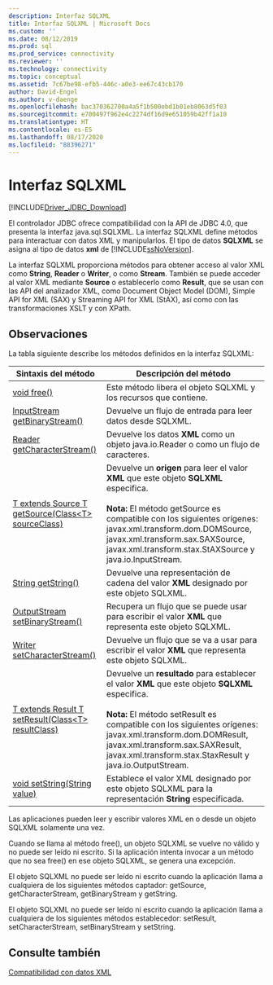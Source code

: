 ```yaml
---
description: Interfaz SQLXML
title: Interfaz SQLXML | Microsoft Docs
ms.custom: ''
ms.date: 08/12/2019
ms.prod: sql
ms.prod_service: connectivity
ms.reviewer: ''
ms.technology: connectivity
ms.topic: conceptual
ms.assetid: 7c67be98-efb5-446c-a0e3-ee67c43cb170
author: David-Engel
ms.author: v-daenge
ms.openlocfilehash: bac370362700a4a5f1b500ebd1b01eb8063d5f03
ms.sourcegitcommit: e700497f962e4c2274df16d9e651059b42ff1a10
ms.translationtype: HT
ms.contentlocale: es-ES
ms.lasthandoff: 08/17/2020
ms.locfileid: "88396271"
---
```

# <a name="sqlxml-interface"></a>Interfaz SQLXML

[!INCLUDE[Driver_JDBC_Download](../../includes/driver_jdbc_download.md)]

El controlador JDBC ofrece compatibilidad con la API de JDBC 4.0, que presenta la interfaz java.sql.SQLXML. La interfaz SQLXML define métodos para interactuar con datos XML y manipularlos. El tipo de datos **SQLXML** se asigna al tipo de datos **xml** de [!INCLUDE[ssNoVersion](../../includes/ssnoversion-md.md)].  
  
La interfaz SQLXML proporciona métodos para obtener acceso al valor XML como **String**, **Reader** o **Writer**, o como **Stream**. También se puede acceder al valor XML mediante **Source** o establecerlo como **Result**, que se usan con las API del analizador XML, como Document Object Model (DOM), Simple API for XML (SAX) y Streaming API for XML (StAX), así como con las transformaciones XSLT y con XPath.  
  
## <a name="remarks"></a>Observaciones  

La tabla siguiente describe los métodos definidos en la interfaz SQLXML:  
  
|Sintaxis del método|Descripción del método|  
|-------------------|------------------------|  
|[void free()](https://go.microsoft.com/fwlink/?LinkId=131685)|Este método libera el objeto SQLXML y los recursos que contiene.|  
|[InputStream getBinaryStream()](https://go.microsoft.com/fwlink/?LinkId=131754)|Devuelve un flujo de entrada para leer datos desde SQLXML.|  
|[Reader getCharacterStream()](https://go.microsoft.com/fwlink/?LinkId=131755)|Devuelve los datos **XML** como un objeto java.io.Reader o como un flujo de caracteres.|  
|[T extends Source T getSource(Class\<T> sourceClass)](https://go.microsoft.com/fwlink/?LinkId=131756)|Devuelve un **origen** para leer el valor **XML** que este objeto **SQLXML** especifica.<br /><br /> **Nota:** El método getSource es compatible con los siguientes orígenes: javax.xml.transform.dom.DOMSource, javax.xml.transform.sax.SAXSource, javax.xml.transform.stax.StAXSource y java.io.InputStream.|  
|[String getString()](https://go.microsoft.com/fwlink/?LinkId=131757)|Devuelve una representación de cadena del valor **XML** designado por este objeto SQLXML.|  
|[OutputStream setBinaryStream()](https://go.microsoft.com/fwlink/?LinkId=131758)|Recupera un flujo que se puede usar para escribir el valor **XML** que representa este objeto SQLXML.|  
|[Writer setCharacterStream()](https://go.microsoft.com/fwlink/?LinkId=131759)|Devuelve un flujo que se va a usar para escribir el valor **XML** que representa este objeto SQLXML.|  
|[T extends Result T setResult(Class\<T> resultClass)](https://go.microsoft.com/fwlink/?LinkId=131760)|Devuelve un **resultado** para establecer el valor **XML** que este objeto **SQLXML** especifica.<br /><br /> **Nota:** El método setResult es compatible con los siguientes orígenes: javax.xml.transform.dom.DOMResult, javax.xml.transform.sax.SAXResult, javax.xml.transform.stax.StaxResult y java.io.OutputStream.|  
|[void setString(String value)](https://go.microsoft.com/fwlink/?LinkId=131762)|Establece el valor XML designado por este objeto SQLXML para la representación **String** especificada.|  
  
Las aplicaciones pueden leer y escribir valores XML en o desde un objeto SQLXML solamente una vez.  
  
Cuando se llama al método free(), un objeto SQLXML se vuelve no válido y no puede ser leído ni escrito. Si la aplicación intenta invocar a un método que no sea free() en ese objeto SQLXML, se genera una excepción.  
  
El objeto SQLXML no puede ser leído ni escrito cuando la aplicación llama a cualquiera de los siguientes métodos captador: getSource, getCharacterStream, getBinaryStream y getString.  
  
El objeto SQLXML no puede ser leído ni escrito cuando la aplicación llama a cualquiera de los siguientes métodos establecedor: setResult, setCharacterStream, setBinaryStream y setString.  
  
## <a name="see-also"></a>Consulte también  

[Compatibilidad con datos XML](../../connect/jdbc/supporting-xml-data.md)  
